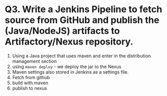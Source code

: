 # Q3. Write a Jenkins Pipeline to fetch source from GitHub and publish the (Java/NodeJS) artifacts to Artifactory/Nexus repository.

1. Using a Java project that uses maven and enter in the distribution management section
2. using ```maven deploy``` - we deploy the jar to the Nexus
3. Maven settings also stored in Jenkins as a settings file.
4. Fetch from github
5. build with maven
6. publish to nexus
